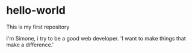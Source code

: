 # hello-world
This is my first repository

I'm Simone, i try to be a good web developer.
'I want to make things that make a difference.'
